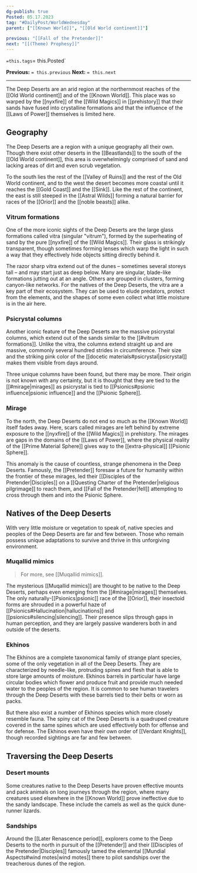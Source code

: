 ```yaml
---
dg-publish: true
Posted: 05.17.2023
tag: "#DailyPost/WorldWednesday"
parent: ["[[Known World]]", "[[Old World continent]]"]

previous: "[[Fall of the Pretender]]"
next: "[[(Theme) Prophesy]]"
---
```

`=this.tags`= this.Posted`

**Previous:** `= this.previous`
**Next:** `= this.next`

---

The Deep Deserts are an arid region at the northernmost reaches of the [[Old World continent]] and of the [[Known World]]. This place was so warped by the [[nyxfire]] of the [[Wild Magics]] in [[prehistory]] that their sands have fused into crystalline formations and that the influence of the [[Laws of Power]] themselves is limited here.

## Geography

The Deep Deserts are a region with a unique geography all their own. Though there exist other deserts in the [[Beastlands]] to the south of the [[Old World continent]], this area is overwhelmingly comprised of sand and lacking areas of dirt and even scrub vegetation.

To the south lies the rest of the [[Valley of Ruins]] and the rest of the Old World continent, and to the west the desert becomes more coastal until it reaches the [[Gold Coast]] and the [[Sink]]. Like the rest of the continent, the east is still steeped in the [[Astral Wilds]] forming a natural barrier for races of the [[Orior]] and the [[noble beasts]] alike.

### Vitrum formations

One of the more iconic sights of the Deep Deserts are the large glass formations called vitra (singular "vitrum"), formed by the superheating of sand by the pure [[nyxfire]] of the [[Wild Magics]]. Their glass is strikingly transparent, though sometimes forming lenses which warp the light in such a way that they effectively hide objects sitting directly behind it.

The razor sharp vitra extend out of the dunes – sometimes several storeys tall – and may start just as deep below. Many are singular, blade-like formations jutting out at an angle. Others are grouped in clusters, forming canyon-like networks. For the natives of the Deep Deserts, the vitra are a key part of their ecosystem. They can be used to elude predators, protect from the elements, and the shapes of some even collect what little moisture is in the air here.

### Psicrystal columns

Another iconic feature of the Deep Deserts are the massive psicrystal columns, which extend out of the sands similar to the [[#vitrum formations]]. Unlike the vitra, the columns extend straight up and are massive, commonly several hundred strides in circumference. Their size and the striking pink color of the [[docetic materials#psicrystal|psicrystal]] makes them visible from days around.

Three unique columns have been found, but there may be more. Their origin is not known with any certainty, but it is thought that they are tied to the [[#mirage|mirages]] as psicrystal is tied to [[Psionics#psionic influence|psionic influence]] and the [[Psionic Sphere]].

### Mirage

To the north, the Deep Deserts do not end so much as the [[Known World]] itself fades away. Here, scars called mirages are left behind by extreme exposure to the [[nyxfire]] of the [[Wild Magics]] in prehistory. The mirages are gaps in the domains of the [[Laws of Power]], where the physical reality of the [[Prime Material Sphere]] gives way to the [[extra-physical]] [[Psionic Sphere]].

This anomaly is the cause of countless, strange phenomena in the Deep Deserts. Famously, the [[Pretender]] foresaw a future for humanity within the frontier of these mirages, led their [[Disciples of the Pretender|Disciples]] on a [[Questing Charter of the Pretender|religious pilgrimage]] to reach them, and [[Fall of the Pretender|fell]] attempting to cross through them and into the Psionic Sphere.

## Natives of the Deep Deserts

With very little moisture or vegetation to speak of, native species and peoples of the Deep Deserts are far and few between. Those who remain possess unique adaptations to survive and thrive in this unforgiving environment.

### Muqallid mimics

> For more, see [[Muqallid mimics]].

The mysterious [[Muqallid mimics]] are thought to be native to the Deep Deserts, perhaps even emerging from the [[#mirage|mirages]] themselves. The only naturally-[[Psionics|psionic]] race of the [[Orior]], their insectoid forms are shrouded in a powerful haze of [[Psionics#Hallucination|hallucinations]] and [[psionics#silencing|silencing]]. Their presence slips through gaps in human perception, and they are largely passive wanderers both in and outside of the deserts.

### Ekhinos

The Ekhinos are a complete taxonomical family of strange plant species, some of the only vegetation in all of the Deep Deserts. They are characterized by needle-like, protruding spines and flesh that is able to store large amounts of moisture. Ekhinos barrels in particular have large circular bodies which flower and produce fruit and provide much needed water to the peoples of the region. It is common to see human travelers through the Deep Deserts with these barrels tied to their belts or worn as packs.

But there also exist a number of Ekhinos species which more closely resemble fauna. The spiny cat of the Deep Deserts is a quadruped creature covered in the same spines which are used effectively both for offense and for defense. The Ekhinos even have their own order of [[Verdant Knights]], though recorded sightings are far and few between.

## Traversing the Deep Deserts

### Desert mounts

Some creatures native to the Deep Deserts have proven effective mounts and pack animals on long journeys through the region, where many creatures used elsewhere in the [[Known World]] prove ineffective due to the sandy landscape. These include the camels as well as the quick dune-runner lizards. 

### Sandships

Around the [[Later Renascence period]], explorers come to the Deep Deserts to the north in pursuit of the [[Pretender]] and their [[Disciples of the Pretender|Disciples]] famously tamed the elemental [[Mundial Aspects#wind motes|wind motes]] there to pilot sandships over the treacherous dunes of the region.